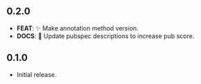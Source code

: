 ## 0.2.0

 - **FEAT**: :sparkles: Make annotation method version.
 - **DOCS**: :memo: Update pubspec descriptions to increase pub score.

## 0.1.0

* Initial release.
